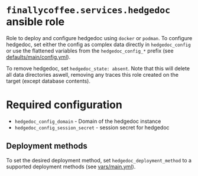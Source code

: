 # `finallycoffee.services.hedgedoc` ansible role

Role to deploy and configure hedgedoc using `docker` or `podman`.
To configure hedgedoc, set either the config as complex data
directly in `hedgedoc_config` or use the flattened variables
from the `hedgedoc_config_*` prefix (see
[defaults/main/config.yml](defaults/main/config.yml)).

To remove hedgedoc, set `hedgedoc_state: absent`. Note that this
will delete all data directories aswell, removing any traces this
role created on the target (except database contents).

# Required configuration

- `hedgedoc_config_domain` - Domain of the hedgedoc instance
- `hedgedoc_config_session_secret` - session secret for hedgedoc

## Deployment methods

To set the desired deployment method, set `hedgedoc_deployment_method` to a
supported deployment methods (see [vars/main.yml](vars/main.yml#5)).
